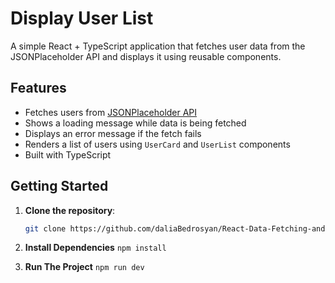 # Display User List 

A simple React + TypeScript application that fetches user data from the JSONPlaceholder API and displays it using reusable components.

## Features

- Fetches users from [JSONPlaceholder API](https://jsonplaceholder.typicode.com/users)
- Shows a loading message while data is being fetched
- Displays an error message if the fetch fails
- Renders a list of users using `UserCard` and `UserList` components
- Built with TypeScript


## Getting Started

1. **Clone the repository**:
   ```bash
   git clone https://github.com/daliaBedrosyan/React-Data-Fetching-and-Display.git
   
2. **Install Dependencies**
   `npm install`

3. **Run The Project**
   `npm run dev`
